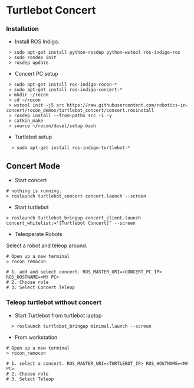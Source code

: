 # Turtlebot Concert 

### Installation

* Install ROS Indigo.

```
 > sudo apt-get install python-rosdep python-wstool ros-indigo-ros
 > sudo rosdep init
 > rosdep update
```

* Concert PC setup

```
 > sudo apt-get install ros-indigo-rocon-*
 > sudo apt-get install ros-indigo-concert-*
 > mkdir ~/rocon
 > cd ~/rocon
 > wstool init -j5 src https://raw.githubusercontent.com/robotics-in-concert/rocon_demos/turtlebot_concert/concert.rosinstall
 > rosdep install --from-paths src -i -y
 > catkin_make
 > source ~/rocon/devel/setup.bash
```

* Turtlebot setup

```
  > sudo apt-get install ros-indigo-turtlebot-*
```

## Concert Mode

* Start concert

```
# nothing is running. 
> roslaunch turtlebot_concert concert.launch --screen
```

* Start turtlebot

```
> roslaunch turtlebot_bringup concert_client.launch concert_whitelist:="[Turtlebot Concert]" --screen
```

* Teleoperate Robots

Select a robot and teleop around. 

```
# Open up a new terminal
> rocon_remocon

# 1. add and select concert. ROS_MASTER_URI=<CONCERT_PC IP> ROS_HOSTNAME=<MY PC>
# 2. Choose role
# 3. Select Concert Teleop 
```

### Teleop turtlebot without concert 

* Start Turtlebot from turtlebot laptop

```
  > roslaunch turtlebot_bringup minimal.launch --screen
```

* From workstation

```
# Open up a new terminal
> rocon_remocon

# 1. select a concert. ROS_MASTER_URI=<TURTLEBOT_IP> ROS_HOSTNAME=<MY PC>
# 2. Choose role
# 3. Select Teleop 
```

